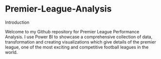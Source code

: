 # Premier-League-Analysis
Introduction

Welcome to my Github repository for Premier League Performance Analysis. I use Power BI to showcase a comprehensive collection of data, transformation and creating visualizations which give details of the premier league, one of the most exciting and competitive football leagues in the world.
